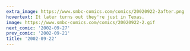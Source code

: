 ```yaml
---
extra_image: https://www.smbc-comics.com/comics/20020922-2after.png
hovertext: It later turns out they're just in Texas.
image: https://www.smbc-comics.com/comics/20020922-2.gif
next_comic: '2002-09-27'
prev_comic: '2002-09-21'
title: '2002-09-22'
---
```


